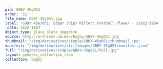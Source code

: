 ```yaml
---
pid: GBBY-45g051
order: '51'
file_name: GBBY-45g051.jpg
label: 'GBBY 45G/051: Edgar (Rip) Miller: Football Player - c1922-1924'
_date: 1922-1924
object_type: glass plate negative
source: http://archives.nd.edu/Bagby/GBBY-45g051.jpg
thumbnail: "/img/derivatives/simple/GBBY-45g051/thumbnail.jpg"
manifest: "/img/derivatives/iiif/images/GBBY-45g051/manifest.json"
full: "/img/derivatives/simple/GBBY-45g051/full.jpg"
layout: generic_collection_item
collection: bagby
---
```

